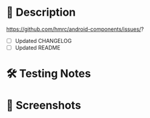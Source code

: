 # 📝 Description
  
  https://github.com/hmrc/android-components/issues/?
  
- [ ] Updated CHANGELOG
- [ ] Updated README

# 🛠 Testing Notes

# 📸 Screenshots
